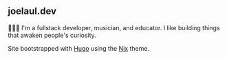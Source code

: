 ## joelaul.dev

🎸👨‍💻 I'm a fullstack developer, musician, and educator. I like building things that awaken people's curiosity.

Site bootstrapped with [Hugo](https://gohugo.io/) using the [Nix](https://github.com/LordMathis/hugo-theme-nix/) theme.